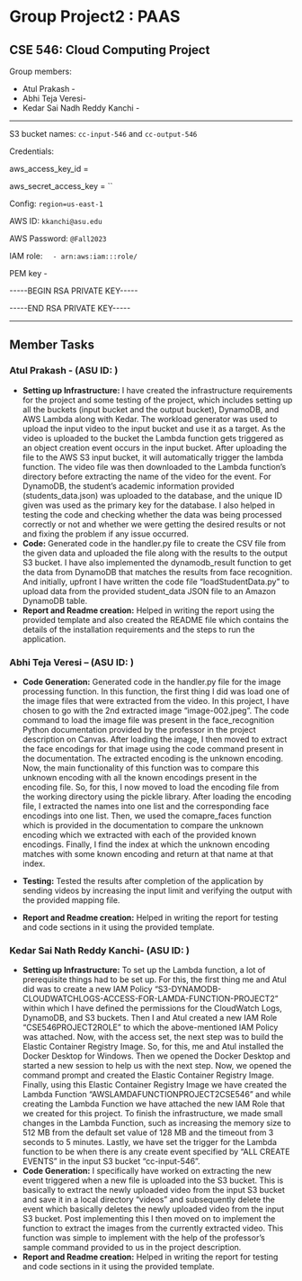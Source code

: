 # Group Project2 : PAAS

## CSE 546: Cloud Computing Project

Group members:

- Atul Prakash - 
- Abhi Teja Veresi- 
- Kedar Sai Nadh Reddy Kanchi - 

<hr>

S3 bucket names: `cc-input-546` and `cc-output-546`

Credentials:

aws_access_key_id = ` `

aws_secret_access_key = ``

Config: `region=us-east-1`

AWS ID: `kkanchi@asu.edu`

AWS Password: `@Fall2023`

IAM role: `  - arn:aws:iam:::role/`

PEM key -

-----BEGIN RSA PRIVATE KEY-----

-----END RSA PRIVATE KEY-----

<hr>

## Member Tasks

### Atul Prakash - **(ASU ID: )**

* **Setting up Infrastructure:** I have created the infrastructure requirements for the project and some testing of the project, which includes setting up all the buckets (input bucket and the output bucket), DynamoDB, and AWS Lambda along with Kedar. The workload generator was used to upload the input video to the input bucket and use it as a target. As the video is uploaded to the bucket the Lambda function gets triggered as an object creation event occurs in the input bucket. After uploading the file to the AWS S3 input bucket, it will automatically trigger the lambda function. The video file was then downloaded to the Lambda function’s directory before extracting the name of the video for the event.  For DynamoDB, the student’s academic information provided (students_data.json) was uploaded to the database, and the unique ID given was used as the primary key for the database. I  also helped in testing the code and checking whether the data was being processed correctly or not and whether we were getting the desired results or not and fixing the problem if any issue occurred.
* **Code:** Generated code in the handler.py file to create the CSV file from the given data and uploaded the file along with the results to the output S3 bucket. I have also implemented the dynamodb_result function to get the data from DynamoDB that matches the results from face recognition. And initially, upfront I have written the code file “loadStudentData.py” to upload data from the provided student_data JSON file to an Amazon DynamoDB table.
* **Report and Readme creation:** Helped in writing the report using the provided template and also created the README file which contains the details of the installation requirements and the steps to run the application.

### Abhi Teja Veresi – (ASU ID: )

* ****Code Generation**:** Generated code in the handler.py file for the image processing function. In this function, the first thing I did was load one of the image files that were extracted from the video. In this project, I have chosen to go with the 2nd extracted image “image-002.jpeg”. The code command to load the image file was present in the face_recognition Python documentation provided by the professor in the project description on Canvas. After loading the image, I then moved to extract the face encodings for that image using the code command present in the documentation. The extracted encoding is the unknown encoding. Now, the main functionality of this function was to compare this unknown encoding with all the known encodings present in the encoding file. So, for this, I now moved to load the encoding file from the working directory using the pickle library. After loading the encoding file, I extracted the names into one list and the corresponding face encodings into one list. Then, we used the comapre_faces function which is provided in the documentation to compare the unknown encoding which we extracted with each of the provided known encodings. Finally, I find the index at which the unknown encoding matches with some known encoding and return at that name at that index.
* **Testing:** Tested the results after completion of the application by sending videos by increasing the input limit and verifying the output with the provided mapping file.

* **Report and Readme creation:** Helped in writing the report for testing and code sections in it using the provided template.

### Kedar Sai Nath Reddy Kanchi-  (ASU ID: )

- **Setting up Infrastructure:** To set up the Lambda function, a lot of prerequisite things had to be set up. For this, the first thing me and Atul did was to create a new IAM Policy “S3-DYNAMODB-CLOUDWATCHLOGS-ACCESS-FOR-LAMDA-FUNCTION-PROJECT2” within which I have defined the permissions for the CloudWatch Logs, DynamoDB, and S3 buckets. Then I and Atul created a new IAM Role “CSE546PROJECT2ROLE” to which the above-mentioned IAM Policy was attached. Now, with the access set, the next step was to build the Elastic Container Registry Image. So, for this, me and Atul installed the Docker Desktop for Windows. Then we opened the Docker Desktop and started a new session to help us with the next step. Now, we opened the command prompt and created the Elastic Container Registry Image. Finally, using this Elastic Container Registry Image we have created the Lambda Function “AWSLAMDAFUNCTIONPROJECT2CSE546” and while creating the Lambda Function we have attached the new IAM Role that we created for this project. To finish the infrastructure, we made small changes in the Lambda Function, such as increasing the memory size to 512 MB from the default set value of 128 MB and the timeout from 3 seconds to 5 minutes. Lastly, we have set the trigger for the Lambda function to be when there is any create event specified by “ALL CREATE EVENTS” in the input S3 bucket “cc-input-546”.
- **Code Generation:** I specifically have worked on extracting the new event triggered when a new file is uploaded into the S3 bucket. This is basically to extract the newly uploaded video from the input S3 bucket and save it in a local directory “videos” and subsequently delete the event which basically deletes the newly uploaded video from the input S3 bucket. Post implementing this I then moved on to implement the function to extract the images from the currently extracted video. This function was simple to implement with the help of the professor’s sample command provided to us in the project description.
- **Report and Readme creation:** Helped in writing the report for testing and code sections in it using the provided template.

